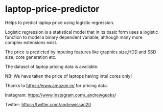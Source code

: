 # laptop-price-predictor
Helps to predict laptop price using logistic regression.

Logistic regression is a statistical model that in its basic form uses a logistic function to model a binary dependent variable, although many more complex extensions exist.

The price is predicted by inputing features like graphics size,HDD and SSD size, core generation etc.

The dataset of laptop pricing data is available.

NB: We have taken the price of laptops having intel cores only!

Thanks to <https://www.amazon.in/> for pricing data.

Instagram: <https://www.instagram.com/_andrewgeeks/>

Twitter: <https://twitter.com/andrewissac20>

